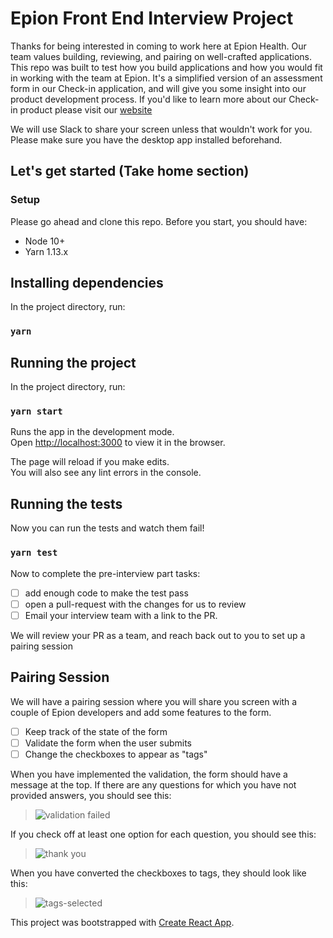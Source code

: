 # Epion Front End Interview Project

Thanks for being interested in coming to work here at Epion Health. Our team values building, reviewing, and pairing on well-crafted applications.  This repo was built to test how you build applications and how you would fit in working with the team at Epion.  It's a simplified version of an assessment form in our Check-in application, and will give you some insight into our product development process.  If you'd like to learn more about our Check-in product please visit our [website](http://www.epionhealth.com/checkin-how-it-works-2/)

We will use Slack to share your screen unless that wouldn't work for you. Please make sure you have the desktop app installed beforehand.


## Let's get started (Take home section)

### Setup

Please go ahead and clone this repo. Before you start, you should have:

* Node 10+
* Yarn 1.13.x

## Installing dependencies


In the project directory, run:

### `yarn`

## Running the project

In the project directory, run:

### `yarn start`

Runs the app in the development mode.<br>
Open [http://localhost:3000](http://localhost:3000) to view it in the browser.

The page will reload if you make edits.<br>
You will also see any lint errors in the console.

## Running the tests

Now you can run the tests and watch them fail!

### `yarn test`

Now to complete the pre-interview part tasks:

- [ ] add enough code to make the test pass
- [ ] open a pull-request with the changes for us to review
- [ ] Email your interview team with a link to the PR.

We will review your PR as a team, and reach back out to you to set up a pairing session

## Pairing Session

We will have a pairing session where you will share you screen with a couple of Epion developers and add some features to the form.

- [ ] Keep track of the state of the form
- [ ] Validate the form when the user submits
- [ ] Change the checkboxes to appear as "tags"

When you have implemented the validation, the form should have a message at the top. If there are any questions for which you have not provided answers, you should see this:

> ![validation failed](https://user-images.githubusercontent.com/725500/60923497-01fcf200-a26d-11e9-90e3-f6c281cba259.png)

If you check off at least one option for each question, you should see this:

> ![thank you](https://user-images.githubusercontent.com/725500/60923751-8fd8dd00-a26d-11e9-995e-c63dd48d5ecf.png)

When you have converted the checkboxes to tags, they should look like this:

> ![tags-selected](https://user-images.githubusercontent.com/725500/60923496-01fcf200-a26d-11e9-9961-3b78f08bf869.png)

This project was bootstrapped with [Create React App](https://github.com/facebook/create-react-app).

